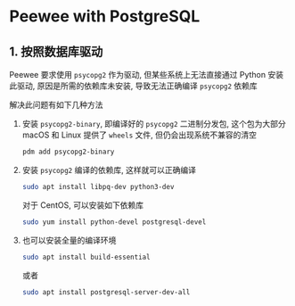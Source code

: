 # Peewee with PostgreSQL

## 1. 按照数据库驱动

Peewee 要求使用 `psycopg2` 作为驱动, 但某些系统上无法直接通过 Python 安装此驱动, 原因是所需的依赖库未安装, 导致无法正确编译 `psycopg2` 依赖库

解决此问题有如下几种方法

1. 安装 `psycopg2-binary`, 即编译好的 `psycopg2` 二进制分发包, 这个包为大部分 macOS 和 Linux 提供了 `wheels` 文件, 但仍会出现系统不兼容的清空

   ```bash
   pdm add psycopg2-binary
   ```

2. 安装 `psycopg2` 编译的依赖库, 这样就可以正确编译

   ```bash
   sudo apt install libpq-dev python3-dev
   ```

   对于 CentOS, 可以安装如下依赖库

   ```bash
   sudo yum install python-devel postgresql-devel
   ```

3. 也可以安装全量的编译环境

   ```bash
   sudo apt install build-essential
   ```

   或者

   ```bash
   sudo apt install postgresql-server-dev-all
   ```
